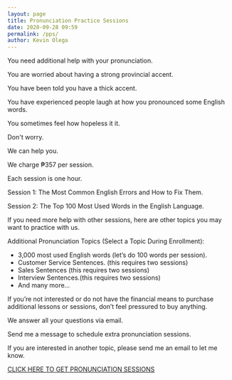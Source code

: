 ```yaml
--- 
layout: page
title: Pronunciation Practice Sessions
date: 2020-09-28 09:59
permalink: /pps/ 
author: Kevin Olega 
--- 
```

You need additional help with your pronunciation.

You are worried about having a strong provincial accent.

You have been told you have a thick accent.

You have experienced people laugh at how you pronounced some English words.

You sometimes feel how hopeless it it.

Don't worry.

We can help you.

We charge ₱357 per session.

Each session is one hour.

Session 1: The Most Common English Errors and How to Fix Them.

Session 2: The Top 100 Most Used Words in the English Language.

If you need more help with other sessions, here are other topics you may want to practice with us.

Additional Pronunciation Topics (Select a Topic During Enrollment):

- 3,000 most used English words (let’s do 100 words per session).
- Customer Service Sentences. (this requires two sessions)
- Sales Sentences (this requires two sessions)
- Interview Sentences.(this requires two sessions)
- And many more…

If you’re not interested or do not have the financial means to purchase additional lessons or sessions, don’t feel pressured to buy anything.

We answer all your questions via email.

Send me a message to schedule extra pronunciation sessions.

If you are interested in another topic, please send me an email to let me know.

<a href="https://forms.gle/u9er3eoNHKKkr2uz8 " class="button focus">CLICK HERE TO GET PRONUNCIATION SESSIONS</a>


